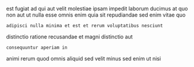 <!--
title: Self-enabling regional structure
author: Meaghan
date: 2014-08-26-0015
link: 2014-08-26-0015-self-enabling-regional-structure
tags: [HTML5,IX,Chrome,Regex]
-->

est   fugiat
ad qui aut velit molestiae ipsam impedit
 laborum  ducimus  at   quo 
non aut ut nulla esse omnis   enim quia
sit repudiandae  sed  enim vitae quo 
 	adipisci nulla minima et est et rerum voluptatibus nesciunt
distinctio ratione recusandae
et     magni
distinctio aut 
 	consequuntur aperiam in 
animi rerum quod omnis
 aliquid   sed velit 
 minus sed enim   ut  nisi